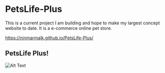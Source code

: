 # PetsLife-Plus
This is a current project I am building and hope to make my largest concept website to date. It is a e-commerce online pet store.

https://ninmarmalk.github.io/PetsLife-Plus/

## PetsLife Plus!

![Alt Text](https://media.giphy.com/media/dXF7ecCvkt7dMQe0Ma/200w_d.gif)
